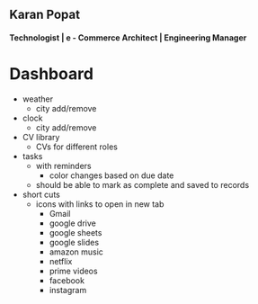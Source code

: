 ## Karan Popat

#### Technologist | e - Commerce Architect | Engineering Manager

# Dashboard

- weather
  - city add/remove
- clock
  - city add/remove
- CV library
  - CVs for different roles
- tasks
  - with reminders
    - color changes based on due date
  - should be able to mark as complete and saved to records
- short cuts
  - icons with links to open in new tab
    - Gmail
    - google drive
    - google sheets
    - google slides
    - amazon music
    - netflix
    - prime videos
    - facebook
    - instagram
